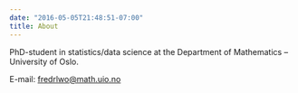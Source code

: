```yaml
---
date: "2016-05-05T21:48:51-07:00"
title: About
---
```


PhD-student in statistics/data science at the Department of Mathematics – University of Oslo.

E-mail: fredrlwo@math.uio.no
